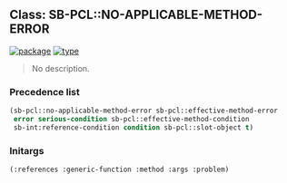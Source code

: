 ## Class: SB-PCL::NO-APPLICABLE-METHOD-ERROR
[![package](https://img.shields.io/badge/Package-SB--PCL-5f9ea0.svg?style=social&colorA=999999)](../) [![type](https://img.shields.io/badge/Type-Class-5f9ea0.svg?style=social&colorA=999999)](../#class) 

> No description.

### Precedence list
```cl
(sb-pcl::no-applicable-method-error sb-pcl::effective-method-error
 error serious-condition sb-pcl::effective-method-condition
 sb-int:reference-condition condition sb-pcl::slot-object t)
```
### Initargs
```cl
(:references :generic-function :method :args :problem)
```
